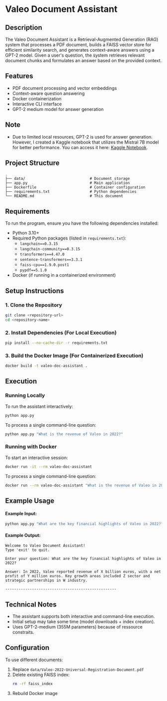 # Valeo Document Assistant

## Description
The Valeo Document Assistant is a Retrieval-Augmented Generation (RAG) system that processes a PDF document, builds a FAISS vector store for efficient similarity search, and generates context-aware answers using a GPT-2 model. Given a user's question, the system retrieves relevant document chunks and formulates an answer based on the provided context.

## Features
- PDF document processing and vector embeddings
- Context-aware question answering
- Docker containerization
- Interactive CLI interface
- GPT-2 medium model for answer generation

## Note 
- Due to limited local resources, GPT-2 is used for answer generation. However, I created a Kaggle notebook that utilizes the Mistral 7B model for better performance. You can access it here: [Kaggle Notebook](https://www.kaggle.com/code/nairmarwa/rag-use-case).

## Project Structure
```
.
├── data/                             # Document storage
├── app.py                            # Main application
├── Dockerfile                        # Container configuration
├── requirements.txt                  # Python dependencies
└── README.md                         # This document
```
## Requirements
To run the program, ensure you have the following dependencies installed:

- Python 3.10+
- Required Python packages (listed in `requirements.txt`):
  - `langchain==0.3.15`
  - `langchain-community==0.3.15`
  - `transformers==4.47.0`
  - `sentence-transformers==3.3.1`
  - `faiss-cpu==1.9.0.post1`
  - `pypdf==5.1.0`
- Docker (if running in a containerized environment)

## Setup Instructions

### 1. Clone the Repository
```sh
git clone <repository-url>
cd <repository-name>
```

### 2. Install Dependencies (For Local Execution)
```sh
pip install --no-cache-dir -r requirements.txt
```

### 3. Build the Docker Image (For Containerized Execution)
```sh
docker build -t valeo-doc-assistant .
```

## Execution

### Running Locally
To run the assistant interactively:
```sh
python app.py
```
To process a single command-line question:
```sh
python app.py "What is the revenue of Valeo in 2022?"
```

### Running with Docker
To start an interactive session:
```sh
docker run -it --rm valeo-doc-assistant
```
To process a single command-line question:
```sh
docker run --rm valeo-doc-assistant "What is the revenue of Valeo in 2022?"
```

## Example Usage

#### Example Input:
```sh
python app.py "What are the key financial highlights of Valeo in 2022?"
```

#### Example Output:
```
Welcome to Valeo Document Assistant!
Type 'exit' to quit.

Enter your question: What are the key financial highlights of Valeo in 2022?

Answer: In 2022, Valeo reported revenue of X billion euros, with a net profit of Y million euros. Key growth areas included Z sector and strategic partnerships in W industry.

--------------------------------------------------
```

## Technical Notes

- The assistant supports both interactive and command-line execution.
- Initial setup may take some time (model downloads + index creation).
- Uses GPT-2-medium (355M parameters) because of ressource constraits.


## Configuration

To use different documents:
1. Replace `data/Valeo-2022-Universal-Registration-Document.pdf`
2. Delete existing FAISS index:
   ```bash
   rm -rf faiss_index
   ```
3. Rebuild Docker image
